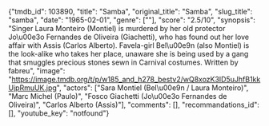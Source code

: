{"tmdb_id": 103890, "title": "Samba", "original_title": "Samba", "slug_title": "samba", "date": "1965-02-01", "genre": [""], "score": "2.5/10", "synopsis": "Singer Laura Monteiro (Montiel) is murdered by her old protector Jo\u00e3o Fernandes de Oliveira (Giachetti), who has found out her love affair with Assis (Carlos Alberto). Favela-girl Bel\u00e9n (also Montiel) is the look-alike who takes her place, unaware she is being used by a gang that smuggles precious stones sewn in Carnival costumes. Written by fabreu", "image": "https://image.tmdb.org/t/p/w185_and_h278_bestv2/wQ8xozK3ID5uJhfB1kkUjpRmuUK.jpg", "actors": ["Sara Montiel (Bel\u00e9n / Laura Monteiro)", "Marc Michel (Paulo)", "Fosco Giachetti (Jo\u00e3o Fernandes de Oliveira)", "Carlos Alberto (Assis)"], "comments": [], "recommandations_id": [], "youtube_key": "notfound"}